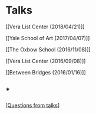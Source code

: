 # Talks

[[Vera List Center (2018/04/21)]]

[[Yale School of Art (2017/04/07)]]

[[The Oxbow School (2016/11/08)]]

[[Vera List Center (2016/09/08)]]

[[Between Bridges (2016/01/16)]]

## *

[[Questions from talks]]

[//begin]: # "Autogenerated link references for markdown compatibility"
[Questions from talks]: questions-from-talks "Questions from Talks"
[//end]: # "Autogenerated link references"